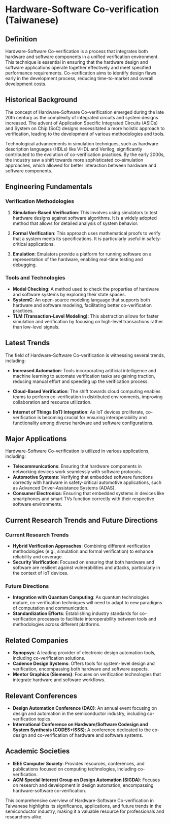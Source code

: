 # Hardware-Software Co-verification (Taiwanese)

## Definition

Hardware-Software Co-verification is a process that integrates both hardware and software components in a unified verification environment. This technique is essential in ensuring that the hardware design and software applications operate together effectively and meet specified performance requirements. Co-verification aims to identify design flaws early in the development process, reducing time-to-market and overall development costs.

## Historical Background

The concept of Hardware-Software Co-verification emerged during the late 20th century as the complexity of integrated circuits and system designs increased. The advent of Application Specific Integrated Circuits (ASICs) and System on Chip (SoC) designs necessitated a more holistic approach to verification, leading to the development of various methodologies and tools. 

Technological advancements in simulation techniques, such as hardware description languages (HDLs) like VHDL and Verilog, significantly contributed to the evolution of co-verification practices. By the early 2000s, the industry saw a shift towards more sophisticated co-simulation approaches, which allowed for better interaction between hardware and software components.

## Engineering Fundamentals

### Verification Methodologies

1. **Simulation-Based Verification**: This involves using simulators to test hardware designs against software algorithms. It is a widely adopted method that allows for detailed analysis of system behavior.
   
2. **Formal Verification**: This approach uses mathematical proofs to verify that a system meets its specifications. It is particularly useful in safety-critical applications.

3. **Emulation**: Emulators provide a platform for running software on a representation of the hardware, enabling real-time testing and debugging.

### Tools and Technologies

- **Model Checking**: A method used to check the properties of hardware and software systems by exploring their state spaces.
- **SystemC**: An open-source modeling language that supports both hardware and software modeling, facilitating better co-verification practices.
- **TLM (Transaction-Level Modeling)**: This abstraction allows for faster simulation and verification by focusing on high-level transactions rather than low-level signals.

## Latest Trends

The field of Hardware-Software Co-verification is witnessing several trends, including:

- **Increased Automation**: Tools incorporating artificial intelligence and machine learning to automate verification tasks are gaining traction, reducing manual effort and speeding up the verification process.

- **Cloud-Based Verification**: The shift towards cloud computing enables teams to perform co-verification in distributed environments, improving collaboration and resource utilization.

- **Internet of Things (IoT) Integration**: As IoT devices proliferate, co-verification is becoming crucial for ensuring interoperability and functionality among diverse hardware and software configurations.

## Major Applications

Hardware-Software Co-verification is utilized in various applications, including:

- **Telecommunications**: Ensuring that hardware components in networking devices work seamlessly with software protocols.
- **Automotive Systems**: Verifying that embedded software functions correctly with hardware in safety-critical automotive applications, such as Advanced Driver-Assistance Systems (ADAS).
- **Consumer Electronics**: Ensuring that embedded systems in devices like smartphones and smart TVs function correctly with their respective software environments.

## Current Research Trends and Future Directions

### Current Research Trends

- **Hybrid Verification Approaches**: Combining different verification methodologies (e.g., simulation and formal verification) to enhance reliability and coverage.
- **Security Verification**: Focused on ensuring that both hardware and software are resilient against vulnerabilities and attacks, particularly in the context of IoT devices.

### Future Directions

- **Integration with Quantum Computing**: As quantum technologies mature, co-verification techniques will need to adapt to new paradigms of computation and communication.
- **Standardization Efforts**: Establishing industry standards for co-verification processes to facilitate interoperability between tools and methodologies across different platforms.

## Related Companies

- **Synopsys**: A leading provider of electronic design automation tools, including co-verification solutions.
- **Cadence Design Systems**: Offers tools for system-level design and verification, encompassing both hardware and software aspects.
- **Mentor Graphics (Siemens)**: Focuses on verification technologies that integrate hardware and software workflows.

## Relevant Conferences

- **Design Automation Conference (DAC)**: An annual event focusing on design and automation in the semiconductor industry, including co-verification topics.
- **International Conference on Hardware/Software Codesign and System Synthesis (CODES+ISSS)**: A conference dedicated to the co-design and co-verification of hardware and software systems.

## Academic Societies

- **IEEE Computer Society**: Provides resources, conferences, and publications focused on computing technologies, including co-verification.
- **ACM Special Interest Group on Design Automation (SIGDA)**: Focuses on research and development in design automation, encompassing hardware-software co-verification.

This comprehensive overview of Hardware-Software Co-verification in Taiwanese highlights its significance, applications, and future trends in the semiconductor industry, making it a valuable resource for professionals and researchers alike.